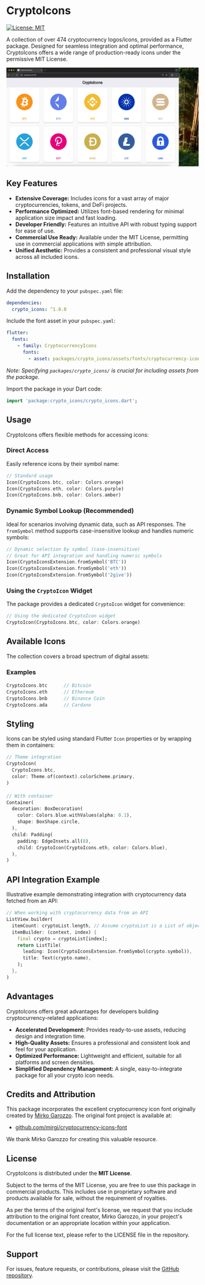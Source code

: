 # CryptoIcons

[![License: MIT](https://img.shields.io/badge/License-MIT-blue.svg)](https://opensource.org/licenses/MIT)

A collection of over 474 cryptocurrency logos/icons, provided as a Flutter package. Designed for seamless integration and optimal performance, CryptoIcons offers a wide range of production-ready icons under the permissive MIT License.

![Screenshot](./screenshot.png)

## Key Features

* **Extensive Coverage:** Includes icons for a vast array of major cryptocurrencies, tokens, and DeFi projects.
* **Performance Optimized:** Utilizes font-based rendering for minimal application size impact and fast loading.
* **Developer Friendly:** Features an intuitive API with robust typing support for ease of use.
* **Commercial Use Ready:** Available under the MIT License, permitting use in commercial applications with simple attribution.
* **Unified Aesthetic:** Provides a consistent and professional visual style across all included icons.

## Installation

Add the dependency to your `pubspec.yaml` file:

```yaml
dependencies:
  crypto_icons: ^1.0.0
```

Include the font asset in your `pubspec.yaml`:

```yaml
flutter:
  fonts:
    - family: CryptocurrencyIcons
      fonts:
        - asset: packages/crypto_icons/assets/fonts/cryptocurrency-icons.ttf
```
*Note: Specifying `packages/crypto_icons/` is crucial for including assets from the package.*

Import the package in your Dart code:

```dart
import 'package:crypto_icons/crypto_icons.dart';
```

## Usage

CryptoIcons offers flexible methods for accessing icons:

### Direct Access

Easily reference icons by their symbol name:

```dart
// Standard usage
Icon(CryptoIcons.btc, color: Colors.orange)
Icon(CryptoIcons.eth, color: Colors.purple)
Icon(CryptoIcons.bnb, color: Colors.amber)
```

### Dynamic Symbol Lookup (Recommended)

Ideal for scenarios involving dynamic data, such as API responses. The `fromSymbol` method supports case-insensitive lookup and handles numeric symbols:

```dart
// Dynamic selection by symbol (case-insensitive)
// Great for API integration and handling numeric symbols
Icon(CryptoIconsExtension.fromSymbol('BTC'))
Icon(CryptoIconsExtension.fromSymbol('eth'))
Icon(CryptoIconsExtension.fromSymbol('2give'))
```

### Using the `CryptoIcon` Widget

The package provides a dedicated `CryptoIcon` widget for convenience:

```dart
// Using the dedicated CryptoIcon widget
CryptoIcon(CryptoIcons.btc, color: Colors.orange)
```

## Available Icons

The collection covers a broad spectrum of digital assets:

### Examples 

```dart
CryptoIcons.btc      // Bitcoin
CryptoIcons.eth      // Ethereum
CryptoIcons.bnb      // Binance Coin
CryptoIcons.ada      // Cardano
```

## Styling

Icons can be styled using standard Flutter `Icon` properties or by wrapping them in containers:

```dart
// Theme integration
CryptoIcon(
  CryptoIcons.btc,
  color: Theme.of(context).colorScheme.primary,
)

// With container
Container(
  decoration: BoxDecoration(
    color: Colors.blue.withValues(alpha: 0.1),
    shape: BoxShape.circle,
  ),
  child: Padding(
    padding: EdgeInsets.all(8),
    child: CryptoIcon(CryptoIcons.eth, color: Colors.blue),
  ),
)
```

## API Integration Example

Illustrative example demonstrating integration with cryptocurrency data fetched from an API:

```dart
// When working with cryptocurrency data from an API
ListView.builder(
  itemCount: cryptoList.length, // Assume cryptoList is a List of objects with 'symbol' and 'name'
  itemBuilder: (context, index) {
    final crypto = cryptoList[index];
    return ListTile(
      leading: Icon(CryptoIconsExtension.fromSymbol(crypto.symbol)),
      title: Text(crypto.name),
    );
  },
)
```

## Advantages

CryptoIcons offers great advantages for developers building cryptocurrency-related applications:

* **Accelerated Development:** Provides ready-to-use assets, reducing design and integration time.
* **High-Quality Assets:** Ensures a professional and consistent look and feel for your application.
* **Optimized Performance:** Lightweight and efficient, suitable for all platforms and screen densities.
* **Simplified Dependency Management:** A single, easy-to-integrate package for all your crypto icon needs.

## Credits and Attribution

This package incorporates the excellent cryptocurrency icon font originally created by [Mirko Garozzo](https://github.com/mirgj). The original font project is available at:
- [github.com/mirgj/cryptocurrency-icons-font](https://github.com/mirgj/cryptocurrency-icons-font)

We thank Mirko Garozzo for creating this valuable resource.

## License

CryptoIcons is distributed under the **MIT License**.

Subject to the terms of the MIT License, you are free to use this package in commercial products. This includes use in proprietary software and products available for sale, without the requirement of royalties.

As per the terms of the original font's license, we request that you include attribution to the original font creator, Mirko Garozzo, in your project's documentation or an appropriate location within your application.

For the full license text, please refer to the LICENSE file in the repository.

## Support

For issues, feature requests, or contributions, please visit the [GitHub repository](https://github.com/kemetic-labs/crypto-icons).
```